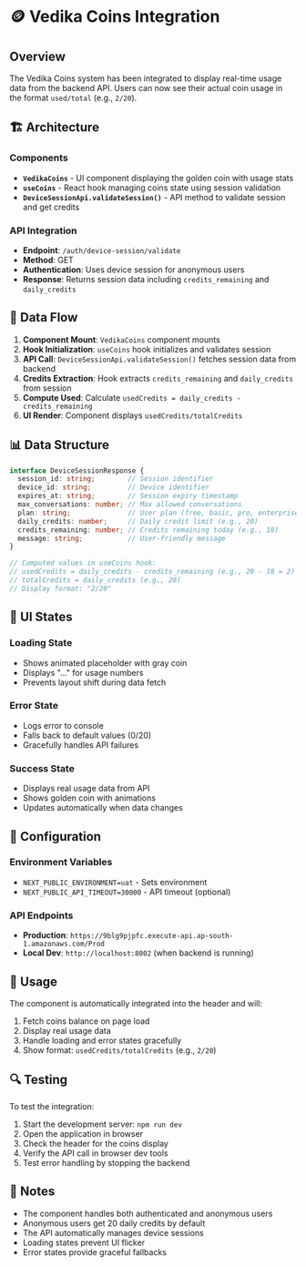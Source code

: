 # 🪙 Vedika Coins Integration

## Overview
The Vedika Coins system has been integrated to display real-time usage data from the backend API. Users can now see their actual coin usage in the format `used/total` (e.g., `2/20`).

## 🏗️ Architecture

### Components
- **`VedikaCoins`** - UI component displaying the golden coin with usage stats
- **`useCoins`** - React hook managing coins state using session validation
- **`DeviceSessionApi.validateSession()`** - API method to validate session and get credits

### API Integration
- **Endpoint**: `/auth/device-session/validate`
- **Method**: GET
- **Authentication**: Uses device session for anonymous users
- **Response**: Returns session data including `credits_remaining` and `daily_credits`

## 🔄 Data Flow

1. **Component Mount**: `VedikaCoins` component mounts
2. **Hook Initialization**: `useCoins` hook initializes and validates session
3. **API Call**: `DeviceSessionApi.validateSession()` fetches session data from backend
4. **Credits Extraction**: Hook extracts `credits_remaining` and `daily_credits` from session
5. **Compute Used**: Calculate `usedCredits = daily_credits - credits_remaining`
6. **UI Render**: Component displays `usedCredits/totalCredits`

## 📊 Data Structure

```typescript
interface DeviceSessionResponse {
  session_id: string;        // Session identifier
  device_id: string;         // Device identifier
  expires_at: string;        // Session expiry timestamp
  max_conversations: number; // Max allowed conversations
  plan: string;              // User plan (free, basic, pro, enterprise)
  daily_credits: number;     // Daily credit limit (e.g., 20)
  credits_remaining: number; // Credits remaining today (e.g., 18)
  message: string;           // User-friendly message
}

// Computed values in useCoins hook:
// usedCredits = daily_credits - credits_remaining (e.g., 20 - 18 = 2)
// totalCredits = daily_credits (e.g., 20)
// Display format: "2/20"
```

## 🎨 UI States

### Loading State
- Shows animated placeholder with gray coin
- Displays "..." for usage numbers
- Prevents layout shift during data fetch

### Error State
- Logs error to console
- Falls back to default values (0/20)
- Gracefully handles API failures

### Success State
- Displays real usage data from API
- Shows golden coin with animations
- Updates automatically when data changes

## 🔧 Configuration

### Environment Variables
- `NEXT_PUBLIC_ENVIRONMENT=uat` - Sets environment
- `NEXT_PUBLIC_API_TIMEOUT=30000` - API timeout (optional)

### API Endpoints
- **Production**: `https://9blg9pjpfc.execute-api.ap-south-1.amazonaws.com/Prod`
- **Local Dev**: `http://localhost:8002` (when backend is running)

## 🚀 Usage

The component is automatically integrated into the header and will:
1. Fetch coins balance on page load
2. Display real usage data
3. Handle loading and error states gracefully
4. Show format: `usedCredits/totalCredits` (e.g., `2/20`)

## 🔍 Testing

To test the integration:
1. Start the development server: `npm run dev`
2. Open the application in browser
3. Check the header for the coins display
4. Verify the API call in browser dev tools
5. Test error handling by stopping the backend

## 📝 Notes

- The component handles both authenticated and anonymous users
- Anonymous users get 20 daily credits by default
- The API automatically manages device sessions
- Loading states prevent UI flicker
- Error states provide graceful fallbacks
